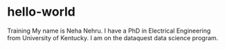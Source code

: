 # hello-world
Training
My name is Neha Nehru. I have a PhD in Electrical Engineering from University of Kentucky. I am on the dataquest data science program.

